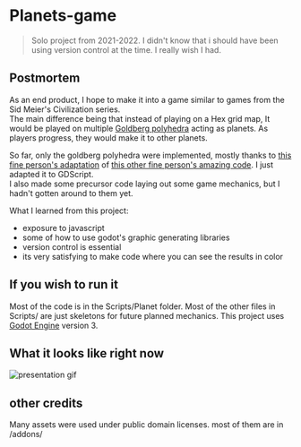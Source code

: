 # Planets-game
> Solo project from 2021-2022. I didn't know that i should have been using version control at the time. I really wish I had.


## Postmortem
As an end product, I hope to make it into a game similar to games from the Sid Meier's Civilization series. <br>
The main difference being that instead of playing on a Hex grid map, It would be played on multiple [Goldberg polyhedra](https://en.wikipedia.org/wiki/Goldberg_polyhedron) acting as planets. As players progress, they would make it to other planets.

So far, only the goldberg polyhedra were implemented, mostly thanks to [this fine person's adaptation](https://github.com/Em3rgencyLT/Hexasphere) of [this other fine person's amazing code](https://github.com/arscan/hexasphere.js/). I just adapted it to GDScript. <br> 
I also made some precursor code laying out some game mechanics, but I hadn't gotten around to them yet.

What I learned from this project:
- exposure to javascript
- some of how to use godot's graphic generating libraries
- version control is essential
- its very satisfying to make code where you can see the results in color

## If you wish to run it
Most of the code is in the Scripts/Planet folder. Most of the other files in Scripts/ are just skeletons for future planned mechanics. 
This project uses [Godot Engine](https://godotengine.org/) version 3.

## What it looks like right now
![presentation gif](https://github.com/shweshipu/Planets-Game/blob/master/readme-assets/presentation.gif?raw=true)

## other credits
Many assets were used under public domain licenses. most of them are in /addons/